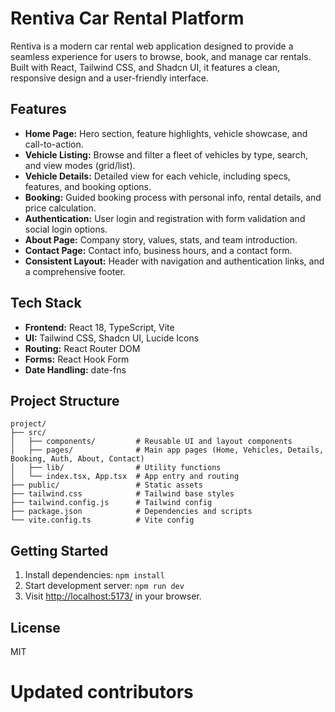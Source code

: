 # Rentiva Car Rental Platform

Rentiva is a modern car rental web application designed to provide a seamless experience for users to browse, book, and manage car rentals. Built with React, Tailwind CSS, and Shadcn UI, it features a clean, responsive design and a user-friendly interface.

## Features
- **Home Page:** Hero section, feature highlights, vehicle showcase, and call-to-action.
- **Vehicle Listing:** Browse and filter a fleet of vehicles by type, search, and view modes (grid/list).
- **Vehicle Details:** Detailed view for each vehicle, including specs, features, and booking options.
- **Booking:** Guided booking process with personal info, rental details, and price calculation.
- **Authentication:** User login and registration with form validation and social login options.
- **About Page:** Company story, values, stats, and team introduction.
- **Contact Page:** Contact info, business hours, and a contact form.
- **Consistent Layout:** Header with navigation and authentication links, and a comprehensive footer.

## Tech Stack
- **Frontend:** React 18, TypeScript, Vite
- **UI:** Tailwind CSS, Shadcn UI, Lucide Icons
- **Routing:** React Router DOM
- **Forms:** React Hook Form
- **Date Handling:** date-fns

## Project Structure
```
project/
├── src/
│   ├── components/         # Reusable UI and layout components
│   ├── pages/              # Main app pages (Home, Vehicles, Details, Booking, Auth, About, Contact)
│   ├── lib/                # Utility functions
│   └── index.tsx, App.tsx  # App entry and routing
├── public/                 # Static assets
├── tailwind.css            # Tailwind base styles
├── tailwind.config.js      # Tailwind config
├── package.json            # Dependencies and scripts
└── vite.config.ts          # Vite config
```

## Getting Started
1. Install dependencies: `npm install`
2. Start development server: `npm run dev`
3. Visit [http://localhost:5173/](http://localhost:5173/) in your browser.

## License
MIT
# Updated contributors
